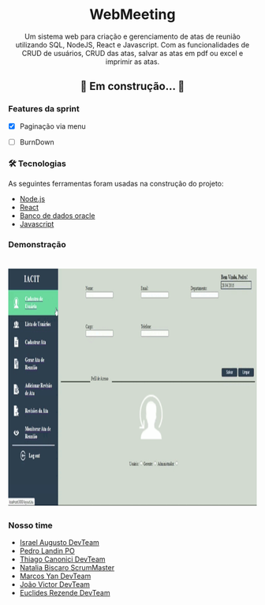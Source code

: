 <h1 align="center">WebMeeting</h1>

<p align="center">Um sistema web para criação e gerenciamento de atas de reunião utilizando SQL, NodeJS, React e Javascript. Com as funcionalidades
de CRUD de usuários, CRUD das atas, salvar as atas em pdf ou excel e imprimir as atas.</p>

<h2 align="center"> 
	🚧  Em construção...  🚧
</h4>

### Features da sprint

- [X] Paginação via menu
- [ ] BurnDown






### 🛠 Tecnologias

As seguintes ferramentas foram usadas na construção do projeto:

- [Node.js](https://nodejs.org/en/)
- [React](https://pt-br.reactjs.org/)
- [Banco de dados oracle](https://www.oracle.com/br/database/technologies/appdev/sqldeveloper-landing.html)
- [Javascript](https://www.javascript.com/)

### Demonstração

<h1 align="center">
	<img src="https://github.com/IsraelAugusto0110/WebMeeting/blob/Entrega_04/Documenta%C3%A7%C3%A3o/Via_Menu.gif" width="750" height="480" />
</h1>

### Nosso time
- [Israel Augusto DevTeam](https://github.com/IsraelAugusto0110)
- [Pedro Landin PO](https://github.com/Pedro-Landin)
- [Thiago Canonici DevTeam](https://github.com/thiagoCan)
- [Natalia Biscaro ScrumMaster](https://github.com/NataliaBiscaro)
- [Marcos Yan DevTeam](https://github.com/IsraelAugusto0110)
- [João Victor DevTeam](https://github.com/JVMedeiros)
- [Euclides Rezende DevTeam](https://github.com/euclas)
